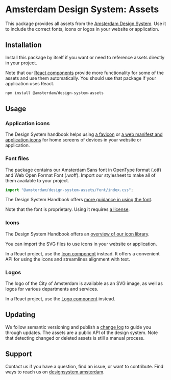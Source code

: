 <!-- @license CC0-1.0 -->

# Amsterdam Design System: Assets

This package provides all assets from the [Amsterdam Design System](https://designsystem.amsterdam).
Use it to include the correct fonts, icons or logos in your website or application.

## Installation

Install this package by itself if you want or need to reference assets directly in your project.

Note that our [React components](https://www.npmjs.com/package/@amsterdam/design-system-react) provide more functionality for some of the assets and use them automatically.
You should use that package if your application uses React.

```sh
npm install @amsterdam/design-system-assets
```

## Usage

### Application icons

The Design System handbook helps using [a favicon](https://designsystem.amsterdam/?path=/docs/brand-assets-favicon--docs) or [a web manifest and application icons](https://designsystem.amsterdam/?path=/docs/docs-developer-guide-web-app--docs) for home screens of devices in your website or application.

### Font files

The package contains our Amsterdam Sans font in OpenType format (.otf) and Web Open Format Font (.woff).
Import our stylesheet to make all of them available to your project.

```ts
import "@amsterdam/design-system-assets/font/index.css";
```

The Design System Handbook offers [more guidance in using the font](https://designsystem.amsterdam/?path=/docs/brand-assets-font--docs).

Note that the font is proprietary. Using it requires [a license](https://designsystem.amsterdam/?path=/docs/docs-terms-of-use-copyright--docs).

### Icons

The Design System Handbook offers an [overview of our icon library](https://designsystem.amsterdam/?path=/docs/brand-assets-icons--docs).

You can import the SVG files to use icons in your website or application.

In a React project, use the [Icon component](https://designsystem.amsterdam/?path=/docs/components-media-icon--docs) instead.
It offers a convenient API for using the icons and streamlines alignment with text.

### Logos

The logo of the City of Amsterdam is available as an SVG image, as well as logos for various departments and services.

In a React project, use the [Logo component](https://designsystem.amsterdam/?path=/docs/components-media-logo--docs) instead.

## Updating

We follow semantic versioning and publish a [change log](https://github.com/Amsterdam/design-system/blob/main/proprietary/assets/CHANGELOG.md) to guide you through updates.
The assets are a public API of the design system.
Note that detecting changed or deleted assets is still a manual process.

## Support

Contact us if you have a question, find an issue, or want to contribute.
Find ways to reach us on [designsystem.amsterdam](https://designsystem.amsterdam/?path=/docs/docs-introduction--docs#send-a-message).
